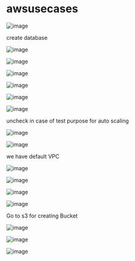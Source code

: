 # awsusecases



![image](https://user-images.githubusercontent.com/33985509/98019449-0bb34d00-1e02-11eb-9219-63881789c485.png)


create database

![image](https://user-images.githubusercontent.com/33985509/98019518-22f23a80-1e02-11eb-8638-a788099d2e00.png)


![image](https://user-images.githubusercontent.com/33985509/98019633-49b07100-1e02-11eb-8ff9-6380c8de0ba4.png)



![image](https://user-images.githubusercontent.com/33985509/98019695-5af97d80-1e02-11eb-98e1-8fdf4ac0d188.png)



![image](https://user-images.githubusercontent.com/33985509/98019829-867c6800-1e02-11eb-8911-7fb880d8cb8c.png)


![image](https://user-images.githubusercontent.com/33985509/98020099-d5c29880-1e02-11eb-94f2-84c328f715f7.png)


![image](https://user-images.githubusercontent.com/33985509/98020141-e70ba500-1e02-11eb-89a1-922a01f717c7.png)


uncheck in case of test purpose for auto scaling

![image](https://user-images.githubusercontent.com/33985509/98020552-71540900-1e03-11eb-8314-c3c6c5411110.png)

![image](https://user-images.githubusercontent.com/33985509/98020637-8c267d80-1e03-11eb-87fc-8ba28721a198.png)

we have default VPC


![image](https://user-images.githubusercontent.com/33985509/98020779-bf690c80-1e03-11eb-8b4b-746ffd8562bd.png)


![image](https://user-images.githubusercontent.com/33985509/98020869-dd367180-1e03-11eb-9caf-092742139505.png)


![image](https://user-images.githubusercontent.com/33985509/98020935-ef181480-1e03-11eb-96e4-b0f70b40e7df.png)


![image](https://user-images.githubusercontent.com/33985509/98021064-1e2e8600-1e04-11eb-90f2-8f080e3c89e4.png)

Go to s3 for creating Bucket

![image](https://user-images.githubusercontent.com/33985509/98021230-5cc44080-1e04-11eb-8a87-d3a7d27f787e.png)


![image](https://user-images.githubusercontent.com/33985509/98021411-985f0a80-1e04-11eb-8097-230040d32c61.png)

![image](https://user-images.githubusercontent.com/33985509/98021532-b3317f00-1e04-11eb-8bf5-0e3ec42d6a26.png)
